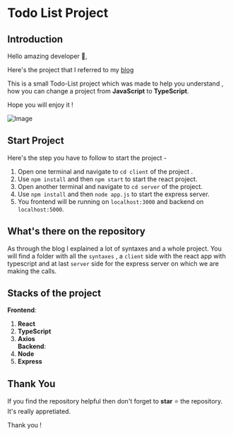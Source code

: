 # Todo List Project 

## Introduction

Hello amazing developer 👋,

Here's the project that I referred to my [blog](https://dev.to/suchintan/javascript-to-typescript-complete-guide-with-react-1nd8)

This is a small Todo-List project which was made to help you understand , how you can change a project from **JavaScript** to **TypeScript**.

Hope you will enjoy it !

![Image](https://res.cloudinary.com/practicaldev/image/fetch/s--Lv2c4oAs--/c_limit%2Cf_auto%2Cfl_progressive%2Cq_auto%2Cw_880/https://dev-to-uploads.s3.amazonaws.com/uploads/articles/kes1szw893rxkl8nxj4r.png)

## Start Project

Here's the step you have to follow to start the project -

1. Open one terminal and navigate to `cd client` of the project .
2. Use `npm install` and then `npm start` to start the react project.
3. Open another terminal and navigate to `cd server` of the project.
4. Use `npm install` and then `node app.js` to start the express server.
5. You frontend will be running on `localhost:3000` and backend on `localhost:5000`.

## What's there on the repository

As through the blog I explained a lot of syntaxes and a whole project. You will find a folder with all the `syntaxes` , a `client` side with the react app with typescript and at last `server` side for the express server on which we are making the calls.

## Stacks of the project

**Frontend**:
*<br>*
1. **React**
2. **TypeScript**
3. **Axios**
*<br>*
**Backend**:
*<br>*
1. **Node**
2. **Express**

## Thank You

If you find the repository helpful then don't forget to **star** ⭐ the repository. It's really appretiated.

Thank you !